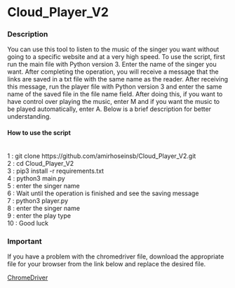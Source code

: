 # Cloud_Player_V2


### Description

You can use this tool to listen to the music of the singer you want without going to a specific website and at a very high speed.
To use the script, first run the main file with Python version 3. Enter the name of the singer you want. After completing the operation, you will receive a message that the links are saved in a txt file with the same name as the reader.
After receiving this message, run the player file with Python version 3 and enter the same name of the saved file in the file name field. After doing this, if you want to have control over playing the music, enter M and if you want the music to be played automatically, enter A.
Below is a brief description for better understanding.

#### How to use the script
<br>
1 : git clone https://github.com/amirhoseinsb/Cloud_Player_V2.git
<br>
2 : cd Cloud_Player_V2
<br>
3 : pip3 install -r requirements.txt
<br>
4 : python3 main.py
<br>
5 : enter the singer name
<br>
6 : Wait until the operation is finished and see the saving message
<br>
7 : python3 player.py
<br>
8 : enter the singer name
<br>
9 : enter the play type
<br>
10 : Good luck

### Important

If you have a problem with the chromedriver file, download the appropriate file for your browser from the link below and replace the desired file.

<a href="https://chromedriver.chromium.org/downloads" target="_blank">ChromeDriver</a>

